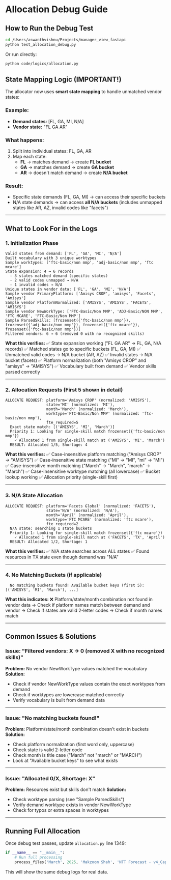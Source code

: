 # Allocation Debug Guide

## How to Run the Debug Test

```bash
cd /Users/aswanthvishnu/Projects/manager_view_fastapi
python test_allocation_debug.py
```

Or run directly:
```bash
python code/logics/allocation.py
```

## State Mapping Logic (IMPORTANT!)

The allocator now uses **smart state mapping** to handle unmatched vendor states:

### **Example:**
- **Demand states:** [FL, GA, MI, N/A]
- **Vendor state:** "FL GA AR"

### **What happens:**
1. Split into individual states: FL, GA, AR
2. Map each state:
   - **FL** → matches demand → create **FL bucket**
   - **GA** → matches demand → create **GA bucket**
   - **AR** → doesn't match demand → create **N/A bucket**

### **Result:**
- Specific state demands (FL, GA, MI) → can access their specific buckets
- N/A state demands → can access **all N/A buckets** (includes unmapped states like AR, AZ, invalid codes like "facets")

---

## What to Look For in the Logs

### 1. **Initialization Phase**
```
Valid states from demand: ['FL', 'GA', 'MI', 'N/A']
Built vocabulary with 3 unique worktypes
Sample worktypes: ['ftc-basic/non mmp', 'adj-basic/non mmp', 'ftc mcare']
State expansion: 4 → 6 records
  - 3 states matched demand (specific states)
  - 2 valid codes unmapped → N/A
  - 1 invalid codes → N/A
Unique states in vendor data: ['FL', 'GA', 'MI', 'N/A']
Sample vendor PrimaryPlatform: ['Amisys CROP', 'amisys', 'Facets', 'Amisys']
Sample vendor PlatformNormalized: ['AMISYS', 'AMISYS', 'FACETS', 'AMISYS']
Sample vendor NewWorkType: ['FTC-Basic/Non MMP', 'ADJ-Basic/NON MMP', 'FTC MCARE', 'FTC-Basic/Non MMP']
Sample ParsedSkills: [frozenset({'ftc-basic/non mmp'}), frozenset({'adj-basic/non mmp'}), frozenset({'ftc mcare'}), frozenset({'ftc-basic/non mmp'})]
Filtered vendors: 6 → 6 (removed 0 with no recognized skills)
```

**What this verifies:**
✅ State expansion working ("FL GA AR" → FL, GA, N/A records)
✅ Matched states go to specific buckets (FL, GA, MI)
✅ Unmatched valid codes → N/A bucket (AR, AZ)
✅ Invalid states → N/A bucket (facets)
✅ Platform normalization (both "Amisys CROP" and "amisys" → "AMISYS")
✅ Vocabulary built from demand
✅ Vendor skills parsed correctly

---

### 2. **Allocation Requests (First 5 shown in detail)**
```
ALLOCATE REQUEST: platform='Amisys CROP' (normalized: 'AMISYS'),
                  state='MI' (normalized: 'MI'),
                  month='March' (normalized: 'March'),
                  worktype='FTC-Basic/Non MMP' (normalized: 'ftc-basic/non mmp'),
                  fte_required=5
  Exact state match: [('AMISYS', 'MI', 'March')]
  Priority 1: Looking for single-skill match frozenset({'ftc-basic/non mmp'})
    ✓ Allocated 1 from single-skill match at ('AMISYS', 'MI', 'March')
  RESULT: Allocated 1/5, Shortage: 4
```

**What this verifies:**
✅ Case-insensitive platform matching ("Amisys CROP" → "AMISYS")
✅ Case-insensitive state matching ("MI" → "MI", "mi" → "MI")
✅ Case-insensitive month matching ("March" → "March", "march" → "March")
✅ Case-insensitive worktype matching (all lowercase)
✅ Bucket lookup working
✅ Allocation priority (single-skill first)

---

### 3. **N/A State Allocation**
```
ALLOCATE REQUEST: platform='Facets Global' (normalized: 'FACETS'),
                  state='N/A' (normalized: 'N/A'),
                  month='April' (normalized: 'April'),
                  worktype='FTC MCARE' (normalized: 'ftc mcare'),
                  fte_required=2
  N/A state: searching 1 state buckets
  Priority 1: Looking for single-skill match frozenset({'ftc mcare'})
    ✓ Allocated 1 from single-skill match at ('FACETS', 'TX', 'April')
  RESULT: Allocated 1/2, Shortage: 1
```

**What this verifies:**
✅ N/A state searches across ALL states
✅ Found resources in TX state even though demand was "N/A"

---

### 4. **No Matching Buckets (if applicable)**
```
  No matching buckets found! Available bucket keys (first 5): [('AMISYS', 'MI', 'March'), ...]
```

**What this indicates:**
❌ Platform/state/month combination not found in vendor data
→ Check if platform names match between demand and vendor
→ Check if states are valid 2-letter codes
→ Check if month names match

---

## Common Issues & Solutions

### Issue: "Filtered vendors: X → 0 (removed X with no recognized skills)"
**Problem:** No vendor NewWorkType values matched the vocabulary
**Solution:**
- Check if vendor NewWorkType values contain the exact worktypes from demand
- Check if worktypes are lowercase matched correctly
- Verify vocabulary is built from demand data

---

### Issue: "No matching buckets found!"
**Problem:** Platform/state/month combination doesn't exist in buckets
**Solution:**
- Check platform normalization (first word only, uppercase)
- Check state is valid 2-letter code
- Check month is title case ("March" not "march" or "MARCH")
- Look at "Available bucket keys" to see what exists

---

### Issue: "Allocated 0/X, Shortage: X"
**Problem:** Resources exist but skills don't match
**Solution:**
- Check worktype parsing (see "Sample ParsedSkills")
- Verify demand worktype exists in vendor NewWorkType
- Check for typos or extra spaces in worktypes

---

## Running Full Allocation

Once debug test passes, update `allocation.py` line 1349:

```python
if __name__ == "__main__":
    # Run full processing
    process_files('March', 2025, 'Makzoom Shah', 'NTT Forecast - v4_Capacity and HC_March_2025.xlsx')
```

This will show the same debug logs for real data.
